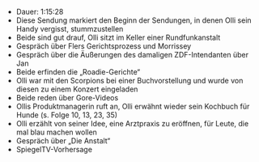 - Dauer: 1:15:28
- Diese Sendung markiert den Beginn der Sendungen, in denen Olli sein Handy vergisst, stummzustellen
- Beide sind gut drauf, Olli sitzt im Keller einer Rundfunkanstalt
- Gespräch über Flers Gerichtsprozess und Morrissey
- Gespräch über die Äußerungen des damaligen ZDF-Intendanten über Jan
- Beide erfinden die „Roadie-Gerichte“
- Olli war mit den Scorpions bei einer Buchvorstellung und wurde von diesen zu einem Konzert eingeladen
- Beide reden über Gore-Videos
- Ollis Produktmanagerin ruft an, Olli erwähnt wieder sein Kochbuch für Hunde (s. Folge 10, 13, 23, 35)
- Olli erzählt von seiner Idee, eine Arztpraxis zu eröffnen, für Leute, die mal blau machen wollen
- Gespräch über „Die Anstalt“
- SpiegelTV-Vorhersage
